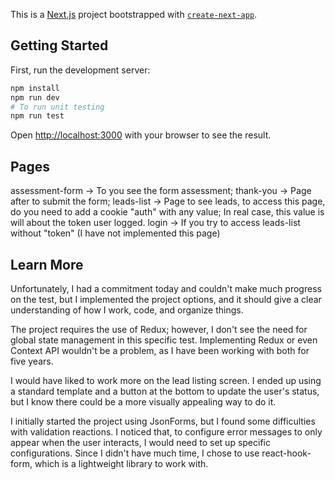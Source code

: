 This is a [Next.js](https://nextjs.org) project bootstrapped with [`create-next-app`](https://nextjs.org/docs/app/api-reference/cli/create-next-app).

## Getting Started

First, run the development server:

```bash
npm install
npm run dev
# To run unit testing
npm run test
```

Open [http://localhost:3000](http://localhost:3000) with your browser to see the result.

## Pages
assessment-form -> To you see the form assessment;
thank-you -> Page after to submit the form;
leads-list -> Page to see leads, to access this page, do you need to add a cookie "auth" with any value;
In real case, this value is will about the token user logged.
login -> If you try to access leads-list without "token" (I have not implemented this page)


## Learn More
Unfortunately, I had a commitment today and couldn't make much progress on the test, but I implemented the project options, and it should give a clear understanding of how I work, code, and organize things.

The project requires the use of Redux; however, I don't see the need for global state management in this specific test. Implementing Redux or even Context API wouldn't be a problem, as I have been working with both for five years.

I would have liked to work more on the lead listing screen. I ended up using a standard template and a button at the bottom to update the user's status, but I know there could be a more visually appealing way to do it.

I initially started the project using JsonForms, but I found some difficulties with validation reactions. I noticed that, to configure error messages to only appear when the user interacts, I would need to set up specific configurations. Since I didn't have much time, I chose to use react-hook-form, which is a lightweight library to work with.
